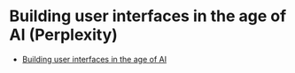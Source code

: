 # Building user interfaces in the age of AI (Perplexity)

- [Building user interfaces in the age of AI](https://www.youtube.com/watch?v=dqVL7mdTrlA&t=1s)